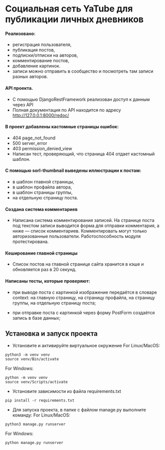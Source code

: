 # Социальная сеть YaTube для публикации личных дневников

#### Реализовано:
- регистрация пользователя,
- публикация постов,
- подписки/отписки на авторов,
- комментирование постов,
- добавление картинок.
- записи можно отправить в сообщество и посмотреть там записи разных авторов.

#### API проекта.
- С помощью DjangoRestFramework реализован доступ к данным через API
- Полная документация по API находится по адресу http://127.0.0.1:8000/redoc/

#### В проект добавлены кастомные страницы ошибок:
- 404 page_not_found
- 500 server_error
- 403 permission_denied_view
- Написан тест, проверяющий, что страница 404 отдает кастомный шаблон.

#### С помощью sorl-thumbnail выведены иллюстрации к постам:
- в шаблон главной страницы,
- в шаблон профайла автора,
- в шаблон страницы группы,
- на отдельную страницу поста.

#### Создана система комментариев
- Написана система комментирования записей. На странице поста под текстом записи выводится форма для отправки комментария, а ниже — список комментариев. Комментировать могут только авторизованные пользователи. Работоспособность модуля протестирована.

#### Кеширование главной страницы
- Список постов на главной странице сайта хранится в кэше и обновляется раз в 20 секунд.


#### Написаны тесты, которые проверяют:
- при выводе поста с картинкой изображение передаётся в словаре context:
на главную страницу,
на страницу профайла,
на страницу группы,
на отдельную страницу поста;

- при отправке поста с картинкой через форму PostForm создаётся запись в базе данных;

## Установка и запуск проекта

- Установите и активируйте виртуальное окружение
For Linux/MacOS:
```
python3 -m venv venv
source venv/Bin/activate
```
For Windows:
```
python -m venv venv
source venv/Scripts/activate
```

- Установите зависимости из файла requirements.txt
```
pip install -r requirements.txt
``` 
- Для запуска проекта, в папке с файлом manage.py выполните команду:
For Linux/MacOS:
```
python3 manage.py runserver
```
For Windows:
```
python manage.py runserver
```

